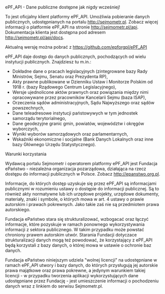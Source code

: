 ePF_API - Dane publiczne dostępne jak nigdy wcześniej!

To jest oficjalny klient platformy ePF_API. Umożliwia pobieranie danych publicznych, udostępnianych na portalu http://sejmometr.pl.
Zobacz więcej informacji o platformie ePF_API na stronie http://sejmometr.pl/api.
Dokumentacja klienta jest dostępna pod adresem http://sejmometr.pl/api/docs.

Aktualną wersję można pobrać z https://github.com/epforgpl/ePF_API


ePF_API daje dostęp do danych publicznych, pochodzących od wielu instytucji publicznych. Znajdziesz tu m.in.:

* Dokładne dane o pracach legislacyjnych (zintegrowane bazy Rady Ministrów, Sejmu, Senatu oraz Prezydenta RP),
* Akty prawne publikowane w Dzienniku Ustaw i Monitorze Polskim od 1918 r. (bazy Rządowego Centrum Legislacyjnego),
* Wersje ujednolicone aktów prawnych oraz powiązania między nimi opracowywane przez pracowników Kancelarii Sejmu (baza ISAP),
* Orzeczenia sądów administracyjnych, Sądu Najwyższego oraz sądów powszechnych,
* Dane teleadresowe instytucji państowywych w tym jednostek samorządu terytorialnego,
* Dane geodezyjne granic gmin, powiatów, województw i okręgów wyborczych,
* Wyniki wyborów samorządowych oraz parlamentarnych,
* Wskaźniki ekonomiczne i socjalne (Bank Danych Lokalnych oraz inne bazy Głównego Urzędu Statystycznego).


Warunki korzystania

Wydawcą portalu Sejmometr i operatorem platformy ePF_API jest Fundacja ePaństwo - niezależna organizacja pozarządowa, działająca na rzecz dostępu do informacji publicznych w Polsce. Zobacz http://epanstwo.org.pl.

Informacje, do których dostęp uzyskuje się przez ePF_API są informacjami publicznymi w rozumieniu ustawy o dostępie do informacji publicznej. Są to również akty normatywne lub ich urzędowe projekty, urzędowe dokumenty, materiały, znaki i symbole, o których mowa w art. 4 ustawy o prawie autorskim i prawach pokrewnych. Jako takie zaś nie są przedmiotem prawa autorskiego.

Fundacja ePaństwo stara się strukturalizować, wzbogacać oraz łączyć informacje, które pozyskuje w ramach ponownego wykorzystywania informacji z sektora publicznego. W takim przypadku może powstać chroniony prawem autorskim utwór. Starania Fundacji dotyczace strukturalizacji danych mogą też powodować, że korzystający z ePF_API będą korzystali z bazy danych, o której mowa w ustawie o ochronie baz danych.

Fundacja ePaństwo niniejszym udziela "wolnej licencji" na udostępniane w ramach ePF_API utwory i bazy danych, do których przysługują jej autorskie prawa majątkowe oraz prawa pokrewne, a jedynym warunkiem takiej licencji - w przypadku tworzenia aplikacji wykorzystujących dane udostępniane przez Fundację - jest umieszczenie informacji o pochodzeniu danych wraz z linkiem do serwisu Sejmometr.pl.

